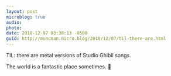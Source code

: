 ```yaml
---
layout: post
microblog: true
audio: 
photo: 
date: 2018-12-07 03:30:13 -0500
guid: http://muncman.micro.blog/2018/12/07/til-there-are.html
---
```

TIL: there are metal versions of Studio Ghibli songs. 


The world is a fantastic place sometimes. 
🤘
